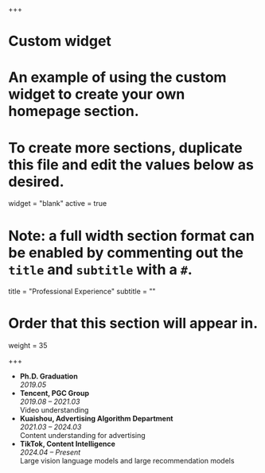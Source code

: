 +++
# Custom widget
# An example of using the custom widget to create your own homepage section.
# To create more sections, duplicate this file and edit the values below as desired.
widget = "blank"
active = true

# Note: a full width section format can be enabled by commenting out the `title` and `subtitle` with a `#`.
title = "Professional Experience"
subtitle = ""

# Order that this section will appear in.
weight = 35

+++

- **Ph.D. Graduation**  
  *2019.05*
- **Tencent, PGC Group**  
  *2019.08 – 2021.03*  
  Video understanding
- **Kuaishou, Advertising Algorithm Department**  
  *2021.03 – 2024.03*  
  Content understanding for advertising
- **TikTok, Content Intelligence**  
  *2024.04 – Present*  
  Large vision language models and large recommendation models
